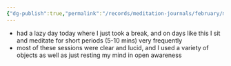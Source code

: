 ```yaml
---
{"dg-publish":true,"permalink":"/records/meditation-journals/february/meditation-journal-for-2023-02-18/","tags":["type/meditation-journal-entry info/phil-384/meditation-journal-entry"]}
---
```



- had a lazy day today where I just took a break, and on days like this I sit and meditate for short periods (5-10 mins) very frequently
- most of these sessions were clear and lucid, and I used a variety of objects as well as just resting my mind in open awareness
